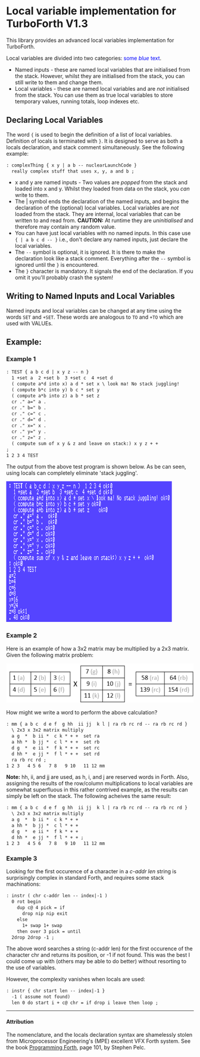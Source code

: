 # Local variable implementation for TurboForth V1.3
This library provides an advanced local variables implementation for TurboForth.

Local variables are divided into two categories: <span style="color:blue">some *blue* text</span>.

* Named inputs - these are named local variables that are initialised from the stack. However, whilst they are initialised from the stack, you can still write to them and change them. 
* Local variables - these are named local variables and are _not_ initialised from the stack. You can use them as true local variables to store temporary values, running totals, loop indexes etc.

## Declaring Local Variables

The word `{` is used to begin the definition of a list of local variables. Definition of locals is terminated with `}`. It is designed to serve as both a locals declaration, and stack comment simultaneously. See the following example:

```
: complexThing { x y | a b -- nuclearLaunchCode }
  really complex stuff that uses x, y, a and b ;
```

* x and y are named inputs - Two values are _popped_ from the stack and loaded into x and y. Whilst they loaded from data on the stack, you _can_ write to them.
* The | symbol ends the declaration of the named inputs, and begins the declaration of the (optional) local variables. Local variables are _not_ loaded from the stack. They are internal, local variables that can be written to and read from. **CAUTION:** At runtime they are _uninitialised_ and therefore may contain any random value.
* You can have just local variables with no named inputs. In this case use `{ | a b c d -- }` i.e., don't declare any named inputs, just declare the local variables.
* The `--` symbol is optional, it is ignored. It is there to make the declaration look like a stack comment. Everything after the `--` symbol is ignored until the `}` is encountered.
* The `}` character is mandatory. It signals the end of the declaration. If you omit it you'll probably crash the system!

## Writing to Named Inputs and Local Variables

Named inputs and local variables can be changed at any time using the words `SET` and `+SET`. These words are analogous to `TO` and `+TO` which are used with VALUEs.

## Example:

### Example 1

```forth
: TEST { a b c d | x y z -- n } 
  1 +set a  2 +set b  3 +set c  4 +set d
  ( compute a*d into x) a d * set x \ look ma! No stack juggling!
  ( compute b*c into y) b c * set y
  ( compute a*b into z) a b * set z   
  cr ." a=" a . 
  cr ." b=" b . 
  cr ." c=" c .
  cr ." d=" d .
  cr ." x=" x .
  cr ." y=" y .
  cr ." z=" z .
  ( compute sum of x y & z and leave on stack:) x y z + + 
;
1 2 3 4 TEST
```

The output from the above test program is shown below. As be can seen, using locals can completely eliminate 'stack juggling'.

![Output from the above example](/images/example.png "Output from the above example")

### Example 2

Here is an example of how a 3x2 matrix may be multiplied by a 2x3 matrix. Given the following matrix problem:

![Example matrix multiplication problem (stack positions shown in brackets)](/images/matrix.png)

How might we write a word to perform the above calculation?

```forth
: mm { a b c  d e f  g hh  ii jj  k l | ra rb rc rd -- ra rb rc rd }
  \ 2x3 x 3x2 matrix multiply
  a g  *  b ii *  c k * + +  set ra  
  a hh *  b jj *  c l * + +  set rb   
  d g  *  e ii *  f k * + +  set rc   
  d hh *  e jj *  f l * + +  set rd
  ra rb rc rd ;
1 2 3   4 5 6   7 8   9 10   11 12 mm
```

**Note:** hh, ii, and jj are used, as h, i, and j are reserved words in Forth. Also, assigning the results of the row/column multiplications to local variables are somewhat superfluous in this rather contrived example, as the results can simply be left on the stack. The following acheives the same result:

```forth
: mm { a b c  d e f  g hh  ii jj  k l | ra rb rc rd -- ra rb rc rd }
  \ 2x3 x 3x2 matrix multiply
  a g  *  b ii *  c k * + + 
  a hh *  b jj *  c l * + +   
  d g  *  e ii *  f k * + +    
  d hh *  e jj *  f l * + + ;
1 2 3   4 5 6   7 8   9 10   11 12 mm
```

### Example 3

Looking for the first occurence of a character in a _c-addr len_ string is surprisingly complex in standard Forth, and requires some stack machinations:

```forth
: instr ( chr c-addr len -- index|-1 )
  0 rot begin 
    dup c@ 4 pick = if 
      drop nip nip exit 
    else 
      1+ swap 1+ swap 
	then over 3 pick = until 
  2drop 2drop -1 ;
```

The above word searches a string (c-addr len) for the first occurence of the character chr and returns its position, or -1 if not found. This was the best I could come up with (others may be able to do better) without resorting to the use of variables.

However, the complexity vanishes when locals are used:

```forth
: instr { chr start len -- index|-1 }
  -1 ( assume not found)
  len 0 do start i + c@ chr = if drop i leave then loop ;
```

---

#### Attribution

The nomenclature, and the locals declaration syntax are shamelessly stolen from Microprocessor Engineering's (MPE) excellent VFX Forth system. See the book [Programming Forth](https://www.mpeforth.com/arena/ProgramForth.pdf), page 101, by Stephen Pelc. 
